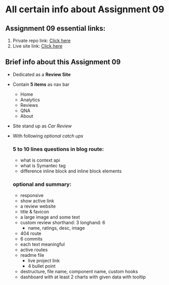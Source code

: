 # All certain info about Assignment 09

## Assignment 09 essential links:
1. Private repo link: [Click here](https://github.com/programming-hero-web-course-4/product-analysis-website-hasibulislam999)
2. Live site link: [Click here](https://product-analysis-website-hasibulislam999.netlify.app/)

## Brief info about this Assignment 09
- Dedicated as a **Review Site**
- Contain **5 items** as nav bar
    - Home
    - Analytics
    - Reviews
    - QNA
    - About
- Site stand up as *Car Review*
- With following *optional catch ups*
    ### 5 to 10 lines questions in blog route:
    - what is context api
    - what is Symantec tag
    - difference inline block and inline block elements

    ### optional and summary:
    - responsive
    - show active link
    - a review website
    - title & favicon
    - a large image and some text
    - custom review shorthand: 3 longhand: 6
	    - name, ratings, desc, image
    - 404 route
    - 6 commits
    - each text meaningful
    - active routes
    - readme file
	    - live project link
	    - 4 bullet point
    - destructure, file name, component name, custom hooks
    - dashboard with at least 2 charts with given data with tooltip
